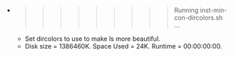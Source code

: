 * >>>>>>>>> Running inst-min-con-dircolors.sh ...
  * Set dircolors to use  to make ls more beautiful.
  * Disk size = 1386460K. Space Used = 24K. Runtime = 00:00:00:00.
